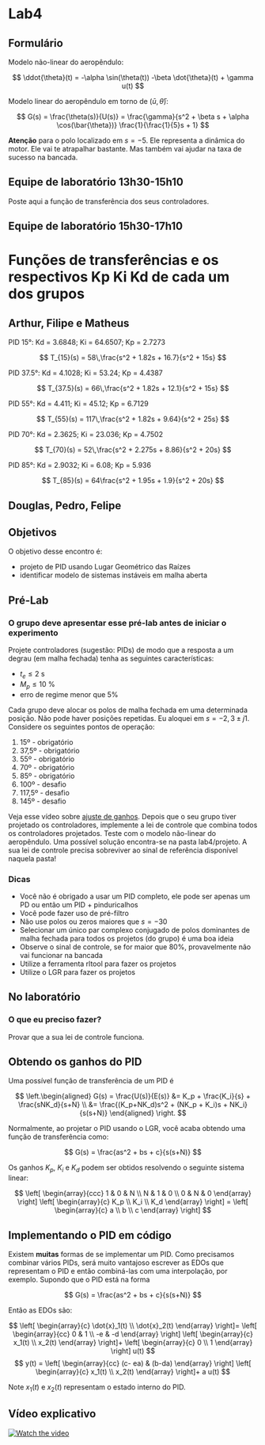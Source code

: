 # Lab4

## Formulário

Modelo não-linear do aeropêndulo:

$$ \ddot{\theta}(t) = -\alpha \sin(\theta(t)) -\beta \dot{\theta}(t) + \gamma u(t) $$

Modelo linear do aeropêndulo em torno de ($\bar{u}, \bar{\theta}$):

$$ G(s) = \frac{\theta(s)}{U(s)} = \frac{\gamma}{s^2 + \beta s + \alpha \cos(\bar{\theta})} \frac{1}{\frac{1}{5}s + 1} $$

**Atenção** para o polo localizado em $s = -5$. Ele representa a dinâmica do motor. Ele vai te atrapalhar bastante. Mas também vai ajudar na taxa de sucesso na bancada.

## Equipe de laboratório 13h30-15h10

Poste aqui a função de transferência dos seus controladores.

## Equipe de laboratório 15h30-17h10

# Funções de transferências e os respectivos Kp Ki Kd de cada um dos grupos

## Arthur, Filipe e Matheus

  PID 15°: Kd = 3.6848; Ki = 64.6507; Kp = 2.7273

  $$ T_{15}(s) = 58\,\frac{s^2 + 1.82s + 16.7}{s^2 + 15s} $$

  PID 37.5°: Kd = 4.1028; Ki = 53.24; Kp = 4.4387

  $$ T_{37.5}(s) = 66\,\frac{s^2 + 1.82s + 12.1}{s^2 + 15s} $$

  PID 55°: Kd = 4.411; Ki = 45.12; Kp = 6.7129

  $$ T_{55}(s) = 117\,\frac{s^2 + 1.82s + 9.64}{s^2 + 25s} $$

  PID 70°: Kd = 2.3625; Ki = 23.036; Kp = 4.7502

  $$ T_{70}(s) = 52\,\frac{s^2 + 2.275s + 8.86}{s^2 + 20s} $$

  PID 85°: Kd = 2.9032; Ki = 6.08; Kp = 5.936
  
  $$ T_{85}(s) = 64\frac{s^2 + 1.95s + 1.9}{s^2 + 20s} $$

## Douglas, Pedro, Felipe





## Objetivos

O objetivo desse encontro é:

- projeto de PID usando Lugar Geométrico das Raízes
- identificar modelo de sistemas instáveis em malha aberta

## Pré-Lab

### O grupo deve apresentar esse pré-lab antes de iniciar o experimento

Projete controladores (sugestão: PIDs) de modo que a resposta a um degrau (em malha fechada) tenha as seguintes características:

 - $t_e \leq 2$ s
 - $M_p \leq 10$ %
 - erro de regime menor que 5%

Cada grupo deve alocar os polos de malha fechada em uma determinada posição. Não pode haver posições repetidas. Eu aloquei em $s = -2,3 \pm j1$. Considere os seguintes pontos de operação:

1. 15º - obrigatório
2. 37,5º - obrigatório
3. 55º - obrigatório
4. 70º - obrigatório
5. 85º - obrigatório
6. 100º - desafio
7. 117,5º - desafio
8. 145º - desafio

Veja esse vídeo sobre [ajuste de ganhos](https://www.youtube.com/watch?v=YiUjAV1bhKs). Depois que o seu grupo tiver projetado os controladores, implemente a lei de controle que combina todos os controladores projetados. Teste com o modelo não-linear do aeropêndulo. Uma possível solução encontra-se na pasta lab4/projeto. A sua lei de controle precisa sobreviver ao sinal de referência disponível naquela pasta!

### Dicas

- Você não é obrigado a usar um PID completo, ele pode ser apenas um PD ou então um PID + pinduricalhos
- Você pode fazer uso de pré-filtro
- Não use polos ou zeros maiores que $s = -30$
- Selecionar um único par complexo conjugado de polos dominantes de malha fechada para todos os projetos (do grupo) é uma boa ideia
- Observe o sinal de controle, se for maior que 80%, provavelmente não vai funcionar na bancada
- Utilize a ferramenta rltool para fazer os projetos
- Utilize o LGR para fazer os projetos

## No laboratório

### O que eu preciso fazer?

Provar que a sua lei de controle funciona.

## Obtendo os ganhos do PID

Uma possível função de transferência de um PID é

$$
 \left.\begin{aligned}
        G(s) = \frac{U(s)}{E(s)} &= K_p + \frac{K_i}{s} + \frac{sNK_d}{s+N} \\
        &= \frac{(K_p+NK_d)s^2 + (NK_p + K_i)s + NK_i}{s(s+N)} 
       \end{aligned}
 \right.
$$

Normalmente, ao projetar o PID usando o LGR, você acaba obtendo uma função de transferência como:

$$
G(s) = \frac{as^2 + bs + c}{s(s+N)}
$$

Os ganhos $K_p$, $K_i$ e $K_d$ podem ser obtidos resolvendo o seguinte sistema linear:

$$
\left[ \begin{array}{ccc}
1 & 0 & N \\
N & 1 & 0 \\
0 & N & 0
\end{array} \right]
\left[ \begin{array}{c}
K_p \\
K_i \\
K_d
\end{array} \right] =
\left[ \begin{array}{c}
a \\
b \\
c
\end{array} \right]
$$

## Implementando o PID em código

Existem **muitas** formas de se implementar um PID. Como precisamos combinar vários PIDs, será muito vantajoso escrever as EDOs que representam o PID e então combiná-las com uma interpolação, por exemplo. Supondo que o PID está na forma

$$
G(s) = \frac{as^2 + bs + c}{s(s+N)}
$$

Então as EDOs são:

$$
\left[ \begin{array}{c}
\dot{x}_1(t) \\
\dot{x}_2(t)
\end{array} \right]=
\left[ \begin{array}{cc}
0 & 1 \\ -e & -d
\end{array} \right]
\left[ \begin{array}{c}
x_1(t) \\ x_2(t)
\end{array} \right]+
\left[ \begin{array}{c}
0 \\ 1
\end{array} \right] u(t)
$$
$$
y(t) =
\left[ \begin{array}{cc}
(c- ea) & (b-da) 
\end{array} \right]
\left[ \begin{array}{c}
x_1(t) \\ x_2(t)
\end{array} \right]+
a u(t)
$$

Note $x_1(t)$ e $x_2(t)$ representam o estado interno do PID.

## Vídeo explicativo

[![Watch the video](https://img.freepik.com/vetores-premium/pagina-de-perfil-do-player-de-video-do-youtube-canal-do-blogger-modelo-de-interface-do-usuario-ux-do-site_73903-324.jpg)](https://youtu.be/U5Lesf2R3bE)
